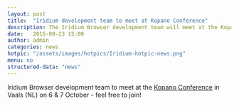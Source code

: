 ```yaml
---
layout: post
title:  "Iridium development team to meet at Kopano Conference"
description: The Iridium Browser development team will meet at the Kopano Conference...
date:   2016-09-23 15:00
author:	admin
categories: news
hotpic: "/assets/images/hotpics/Iridium-hotpic-news.png"
menu: no
structured-data: "news"
---
```


Iridium Browser development team to meet at the [Kopano Conference](https://kopano.com/conference/ "Kopano Conference") in Vaals (NL) on 6 & 7 October - feel free to join!